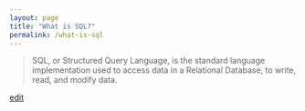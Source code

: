 ```yaml
---
layout: page
title: "What is SQL?"
permalink: /what-is-sql
---
```


> SQL, or Structured Query Language, is the standard language implementation used to access data in a Relational Database, to write, read, and modify data.

<p class="edit-term"><a href="https://github.com/and-digital/tech-definitions/blog/master/definitions/data/sql.md">edit</a></p>
